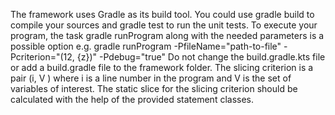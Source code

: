 The framework uses Gradle as its build tool.
You could use gradle build to compile your sources and gradle test to run the unit tests. To
execute your program, the task gradle runProgram along with the needed parameters is a possible
option e.g.
gradle runProgram -PfileName="path-to-file" -Pcriterion="(12, {z})" -Pdebug="true"
Do not change the build.gradle.kts file or add a build.gradle file to the framework folder.
The slicing criterion is a pair (i, V ) where i is a line number in the program and V is the set of
variables of interest. The static slice for the slicing criterion should be calculated with the help of the
provided statement classes.

